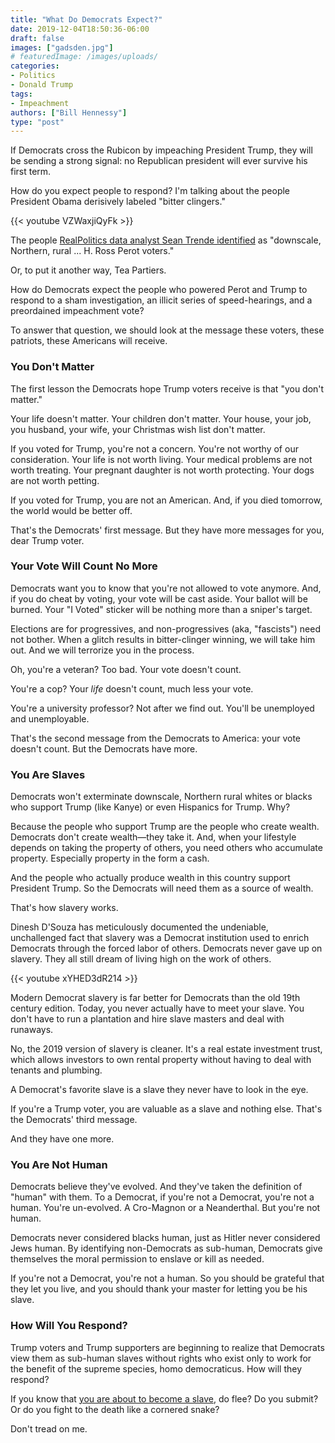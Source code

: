 ```yaml
---
title: "What Do Democrats Expect?"
date: 2019-12-04T18:50:36-06:00
draft: false
images: ["gadsden.jpg"]
# featuredImage: /images/uploads/
categories:
- Politics
- Donald Trump
tags:
- Impeachment
authors: ["Bill Hennessy"]
type: "post"
---
```


If Democrats cross the Rubicon by impeaching President Trump, they will be sending a strong signal: no Republican president will ever survive his first term.

How do you expect people to respond? I'm talking about the people President Obama derisively labeled "bitter clingers." 

{{< youtube VZWaxjiQyFk >}}

The people [RealPolitics data analyst Sean Trende identified](https://www.hennessysview.com/2015/12/22/party-like-its-1992/) as "downscale, Northern, rural ... H. Ross Perot voters." 

Or, to put it another way, Tea Partiers. 

How do Democrats expect the people who powered Perot and Trump to respond to a sham investigation, an illicit series of speed-hearings, and a preordained impeachment vote?

To answer that question, we should look at the message these voters, these patriots, these Americans will receive. 

### You Don't Matter

The first lesson the Democrats hope Trump voters receive is that "you don't matter." 

Your life doesn't matter. Your children don't matter. Your house, your job, you husband, your wife, your Christmas wish list don't matter. 

If you voted for Trump, you're not a concern. You're not worthy of our consideration. Your life is not worth living. Your medical problems are not worth treating. Your pregnant daughter is not worth protecting. Your dogs are not worth petting. 

If you voted for Trump, you are not an American. And, if you died tomorrow, the world would be better off. 

That's the Democrats' first message. But they have more messages for you, dear Trump voter.

### Your Vote Will Count No More

Democrats want you to know that you're not allowed to vote anymore. And, if you do cheat by voting, your vote will be cast aside. Your ballot will be burned. Your "I Voted" sticker will be nothing more than a sniper's target. 

Elections are for progressives, and non-progressives (aka, "fascists") need not bother. When a glitch results in bitter-clinger winning, we will take him out. And we will terrorize you in the process. 

Oh, you're a veteran? Too bad. Your vote doesn't count. 

You're a cop? Your *life* doesn't count, much less your vote.

You're a university professor? Not after we find out. You'll be unemployed and unemployable.

That's the second message from the Democrats to America: your vote doesn't count. But the Democrats have more.

### You Are Slaves

Democrats won't exterminate downscale, Northern rural whites or blacks who support Trump (like Kanye) or even Hispanics for Trump. Why?

Because the people who support Trump are the people who create wealth. Democrats don't create wealth—they take it. And, when your lifestyle depends on taking the property of others, you need others who accumulate property. Especially property in the form a cash. 

And the people who actually produce wealth in this country support President Trump. So the Democrats will need them as a source of wealth. 

That's how slavery works. 

Dinesh D'Souza has meticulously documented the undeniable, unchallenged fact that slavery was a Democrat institution used to enrich Democrats through the forced labor of others. Democrats never gave up on slavery. They all still dream of living high on the work of others. 

{{< youtube xYHED3dR214 >}}

Modern Democrat slavery is far better for Democrats than the old 19th century edition. Today, you never actually have to meet your slave. You don't have to run a plantation and hire slave masters and deal with runaways. 

No, the 2019 version of slavery is cleaner. It's a real estate investment trust, which allows investors to own rental property without having to deal with tenants and plumbing. 

A Democrat's favorite slave is a slave they never have to look in the eye. 

If you're a Trump voter, you are valuable as a slave and nothing else. That's the Democrats' third message. 

And they have one more.

### You Are Not Human

Democrats believe they've evolved. And they've taken the definition of "human" with them. To a Democrat, if you're not a Democrat, you're not a human. You're un-evolved. A Cro-Magnon or a Neanderthal. But you're not human. 

Democrats never considered blacks human, just as Hitler never considered Jews human. By identifying non-Democrats as sub-human, Democrats give themselves the moral permission to enslave or kill as needed. 

If you're not a Democrat, you're not a human. So you should be grateful that they let you live, and you should thank your master for letting you be his slave. 

### How Will You Respond?

Trump voters and Trump supporters are beginning to realize that Democrats view them as sub-human slaves without rights who exist only to work for the benefit of the supreme species, homo democraticus. How will they respond?

If you know that [you are about to become a slave](https://www.hennessysview.com/2018/09/30/weve-never-been-closer-to-totalitarianism/), do flee? Do you submit? Or do you fight to the death like a cornered snake?

Don't tread on me. 